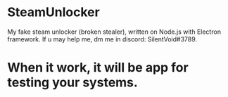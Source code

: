 # SteamUnlocker
My fake steam unlocker (broken stealer), written on Node.js with Electron framework.
If u may help me, dm me in discord: SilentVoid#3789.
# When it work, it will be app for testing your systems.
